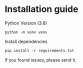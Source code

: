 # Installation guide

Python Version (3.8)
```
python -m venv venv
```

Install dependencies
```
pip install -r requirements.txt
```

If you found issues, please send it.